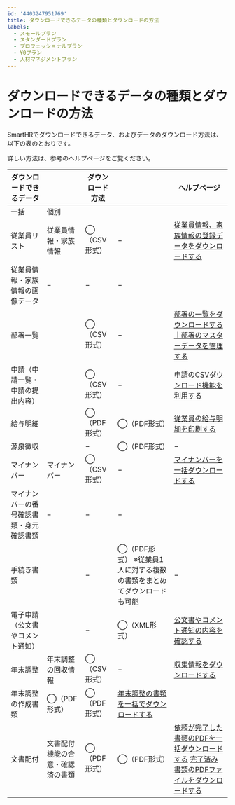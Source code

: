 ```yaml
---
id: '4403247951769'
title: ダウンロードできるデータの種類とダウンロードの方法
labels:
  - スモールプラン
  - スタンダードプラン
  - プロフェッショナルプラン
  - ¥0プラン
  - 人材マネジメントプラン
---
```

# ダウンロードできるデータの種類とダウンロードの方法

SmartHRでダウンロードできるデータ、およびデータのダウンロード方法は、以下の表のとおりです。

詳しい方法は、参考のヘルプページをご覧ください。

| ダウンロードできるデータ |  | ダウンロード方法 |  | ヘルプページ |
| --- | --- | --- | --- | --- |
| 一括 | 個別 |
| 従業員リスト |   従業員情報・家族情報   | ◯（CSV形式） | − | [従業員情報、家族情報の登録データをダウンロードする](https://knowledge.smarthr.jp/hc/ja/articles/360026106394) |
|   従業員情報・家族情報の画像データ   | − | − | − |
|   部署一覧   |  |   ◯（CSV形式）   | − |   [部署の一覧をダウンロードする｜部署のマスターデータを管理する](https://knowledge.smarthr.jp/hc/ja/articles/360036111074)   |
|   申請（申請一覧・申請の提出内容）   |  | ◯（CSV形式） | − | [申請のCSVダウンロード機能を利用する](https://knowledge.smarthr.jp/hc/ja/articles/360051114994) |
| 給与明細 |  | ◯（PDF形式） | ◯（PDF形式） | [従業員の給与明細を印刷する](https://knowledge.smarthr.jp/hc/ja/articles/360032932734) |
| 源泉徴収 |  | − | ◯（PDF形式） | − |
| マイナンバー | マイナンバー | ◯（CSV形式） | − | [マイナンバーを一括ダウンロードする](https://knowledge.smarthr.jp/hc/ja/articles/360026106654) |
|   マイナンバーの番号確認書類・身元確認書類   | − | − | − |
| 手続き書類 |  | − |   ◯（PDF形式）  ※従業員1人に対する複数の書類をまとめてダウンロードも可能   | − |
|   電子申請（公文書やコメント通知）   |  | − | ◯（XML形式） | [公文書やコメント通知の内容を確認する](https://knowledge.smarthr.jp/hc/ja/articles/360026265293) |
| 年末調整 |   年末調整の回収情報   | ◯（CSV形式） | − | [収集情報をダウンロードする](https://knowledge.smarthr.jp/hc/ja/articles/360055844513) |
|   年末調整の作成書類   | ◯（PDF形式） | ◯（PDF形式） | [年末調整の書類を一括でダウンロードする](https://knowledge.smarthr.jp/hc/ja/articles/360038374633) |
| 文書配付 |   文書配付機能の合意・確認済の書類   | ◯（PDF形式） | ◯（PDF形式） |   [依頼が完了した書類のPDFを一括ダウンロードする](https://knowledge.smarthr.jp/hc/ja/articles/360026103674)  [完了済み書類のPDFファイルをダウンロードする](https://knowledge.smarthr.jp/hc/ja/articles/1500000540421)   |

